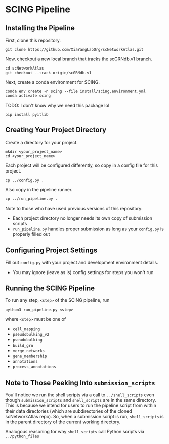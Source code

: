 # SCING Pipeline

## Installing the Pipeline

First, clone this repository.

```
git clone https://github.com/XiaYangLabOrg/scNetworkAtlas.git
```

Now, checkout a new local branch that tracks the scGRNdb.v1 branch.

```
cd scNetworkAtlas
git checkout --track origin/scGRNdb.v1
```

Next, create a conda environment for SCING.

```
conda env create -n scing --file install/scing.environment.yml 
conda activate scing
```

TODO: I don't know why we need this package lol

```
pip install pyitlib
```

## Creating Your Project Directory

Create a directory for your project.

```
mkdir <your_project_name>
cd <your_project_name>
```

Each project will be configured differently, so copy in a config file for this project.

```
cp ../config.py .
```

Also copy in the pipeline runner.

```
cp ../run_pipeline.py .
```

Note to those who have used previous versions of this repository:

- Each project directory no longer needs its own copy of submission scripts
- `run_pipeline.py` handles proper submission as long as your `config.py` is properly filled out

## Configuring Project Settings

Fill out `config.py` with your project and development environment details.

- You may ignore (leave as is) config settings for steps you won't run

## Running the SCING Pipeline

To run any step, `<step>` of the SCING pipeline, run

```
python3 run_pipeline.py <step>
```

where `<step>` must be one of 

- `cell_mapping`
- `pseudobulking_v2`
- `pseudobulking`
- `build_grn`
- `merge_networks`
- `gene_membership`
- `annotations`
- `process_annotations`

## Note to Those Peeking Into `submission_scripts`

You'll notice we run the shell scripts via a call to `../shell_scripts` even though `submission_scripts` and `shell_scripts` are in the same directory. This is because we intend for users to run the pipeline script from within their data directories (which are subdirectories of the cloned scNetworkAtlas repo). So, when a submission script is run, `shell_scripts` is in the parent directory of the current working directory.

Analogous reasoning for why `shell_scripts` call Python scripts via `../python_files`
